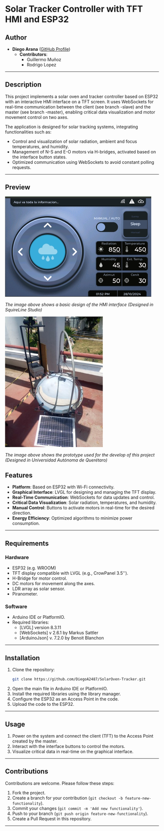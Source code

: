# Solar Tracker Controller with TFT HMI and ESP32

## Author

- **Diego Arana** ([GitHub Profile](https://github.com/DiegoA2487))
  - **Contributors**:
    - Guillermo Muñoz
    - Rodrigo Lopez

---

## Description

This project implements a solar oven and tracker controller based on ESP32 with an interactive HMI interface on a TFT screen. It uses WebSockets for real-time communication between the client (see branch -slave) and the master (see branch -master), enabling critical data visualization and motor movement control on two axes.

The application is designed for solar tracking systems, integrating functionalities such as:

- Control and visualization of solar radiation, ambient and focus temperatures, and humidity.
- Management of N-S and E-O motors via H-bridges, activated based on the interface button states.
- Optimized communication using WebSockets to avoid constant polling requests.

---
## Preview

![Interface Preview](interface_design.png)

_The image above shows a basic design of the HMI interface (Designed in SquireLine Studio)_

![Prototype Preview](prototype_preview2.jpg)

_The image above shows the prototype used for the develop of this project (Designed in Universidad Autónoma de Querétaro)_

## Features

- **Platform**: Based on ESP32 with Wi-Fi connectivity.
- **Graphical Interface**: LVGL for designing and managing the TFT display.
- **Real-Time Communication**: WebSockets for data updates and control.
- **Critical Data Visualization**: Solar radiation, temperatures, and humidity.
- **Manual Control**: Buttons to activate motors in real-time for the desired direction.
- **Energy Efficiency**: Optimized algorithms to minimize power consumption.

---

## Requirements

### Hardware

- ESP32 (e.g. WROOM)
- TFT display compatible with LVGL (e.g., CrowPanel 3.5'').
- H-Bridge for motor control.
- DC motors for movement along the axes.
- LDR array as solar sensor.
- Piranometer. 

### Software

- Arduino IDE or PlatformIO.
- Required libraries:
  - [LVGL] version 8.3.11
  - [WebSockets] v 2.6.1 by Markus Sattler
  - [ArduinoJson] v. 7.2.0 by Benoit Blanchon

---

## Installation

1. Clone the repository:
   ```bash
   git clone https://github.com/DiegoA2487/SolarOven-Tracker.git
   ```
2. Open the main file in Arduino IDE or PlatformIO.
3. Install the required libraries using the library manager.
4. Configure the ESP32 as an Access Point in the code.
5. Upload the code to the ESP32.

---

## Usage

1. Power on the system and connect the client (TFT) to the Access Point created by the master.
2. Interact with the interface buttons to control the motors.
3. Visualize critical data in real-time on the graphical interface.

---

## Contributions

Contributions are welcome. Please follow these steps:

1. Fork the project.
2. Create a branch for your contribution (`git checkout -b feature-new-functionality`).
3. Commit your changes (`git commit -m 'Add new functionality'`).
4. Push to your branch (`git push origin feature-new-functionality`).
5. Create a Pull Request in this repository.

---
